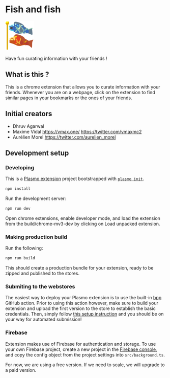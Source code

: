 # Fish and fish

![Fish and fish](assets/icon.svg)

Have fun curating information with your friends !

## What is this ?

This is a chrome extension that allows you to curate information with your friends. Whenever you are on a webpage, click on the extension to find similar pages in your bookmarks or the ones of your friends.

## Initial creators

- Dhruv Agarwal
- Maxime Vidal https://vmax.one/ https://twitter.com/vmaxmc2
- Aurélien Morel https://twitter.com/aurelien_morel

## Development setup

### Developing

This is a [Plasmo extension](https://docs.plasmo.com/) project bootstrapped with [`plasmo init`](https://www.npmjs.com/package/plasmo).

```bash
npm install
```

Run the development server:

```bash
npm run dev
```

Open chrome extensions, enable developer mode, and load the extension from the build/chrome-mv3-dev by clicking on Load unpacked extension.

### Making production build

Run the following:

```bash
npm run build
```

This should create a production bundle for your extension, ready to be zipped and published to the stores.

### Submiting to the webstores

The easiest way to deploy your Plasmo extension is to use the built-in [bpp](https://bpp.browser.market) GitHub action. Prior to using this action however, make sure to build your extension and upload the first version to the store to establish the basic credentials. Then, simply follow [this setup instruction](https://docs.plasmo.com/framework/workflows/submit) and you should be on your way for automated submission!

### Firebase

Extension makes use of Firebase for authentication and storage. To use your own Firebase project, create a new project in the [Firebase console](https://console.firebase.google.com/), and copy the config object from the project settings into `src/background.ts`.

For now, we are using a free version. If we need to scale, we will upgrade to a paid version.
